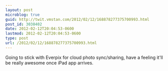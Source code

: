 ```yaml
---
layout: post
microblog: true
guid: http://twit.vmstan.com/2012/02/12/168878277375700993.html
post_id: 3038402
date: 2012-02-12T20:04:53-0600
lastmod: 2012-02-12T20:04:53-0600
type: post
url: /2012/02/12/168878277375700993.html
---
```

Going to stick with Everpix for cloud photo sync/sharing, have a feeling it'll be really awesome once iPad app arrives.
